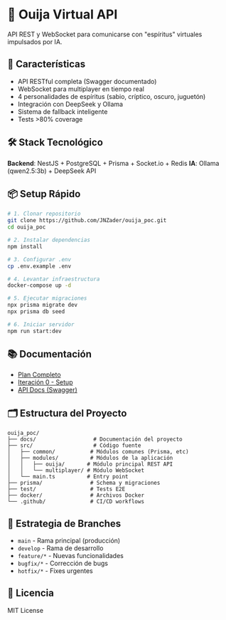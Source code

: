 # 👻 Ouija Virtual API

API REST y WebSocket para comunicarse con "espíritus" virtuales impulsados por IA.

## 🚀 Características

- API RESTful completa (Swagger documentado)
- WebSocket para multiplayer en tiempo real
- 4 personalidades de espíritus (sabio, críptico, oscuro, juguetón)
- Integración con DeepSeek y Ollama
- Sistema de fallback inteligente
- Tests >80% coverage

## 🛠️ Stack Tecnológico

**Backend**: NestJS + PostgreSQL + Prisma + Socket.io + Redis
**IA**: Ollama (qwen2.5:3b) + DeepSeek API

## 📦 Setup Rápido

```bash
# 1. Clonar repositorio
git clone https://github.com/JNZader/ouija_poc.git
cd ouija_poc

# 2. Instalar dependencias
npm install

# 3. Configurar .env
cp .env.example .env

# 4. Levantar infraestructura
docker-compose up -d

# 5. Ejecutar migraciones
npx prisma migrate dev
npx prisma db seed

# 6. Iniciar servidor
npm run start:dev
```

## 📚 Documentación

- [Plan Completo](./PLAN_BACKEND_COMPLETO.md)
- [Iteración 0 - Setup](./ITERACION_0_BACKEND.md)
- [API Docs (Swagger)](http://localhost:3000/api/docs)

## 🗂️ Estructura del Proyecto

```
ouija_poc/
├── docs/                  # Documentación del proyecto
├── src/                   # Código fuente
│   ├── common/           # Módulos comunes (Prisma, etc)
│   ├── modules/          # Módulos de la aplicación
│   │   ├── ouija/       # Módulo principal REST API
│   │   └── multiplayer/ # Módulo WebSocket
│   └── main.ts          # Entry point
├── prisma/               # Schema y migraciones
├── test/                 # Tests E2E
├── docker/               # Archivos Docker
└── .github/              # CI/CD workflows
```

## 🌿 Estrategia de Branches

- `main` - Rama principal (producción)
- `develop` - Rama de desarrollo
- `feature/*` - Nuevas funcionalidades
- `bugfix/*` - Corrección de bugs
- `hotfix/*` - Fixes urgentes

## 📄 Licencia

MIT License
